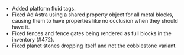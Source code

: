 - Added platform fluid tags.
- Fixed Ad Astra using a shared property object for all metal blocks, causing them to have properties like no occlusion when they should have it.
- Fixed fences and fence gates being rendered as full blocks in the inventory (#472).
- Fixed planet stones dropping itself and not the cobblestone variant.